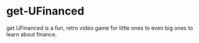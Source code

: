 # get-UFinanced
get UFinanced is a fun, retro video game for little ones to even big ones to learn about finance. 
